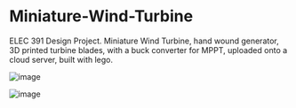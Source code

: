 # Miniature-Wind-Turbine
ELEC 391 Design Project. Miniature Wind Turbine, hand wound generator, 3D printed turbine blades, with a buck converter for MPPT, uploaded onto a cloud server, built with lego.


![image](https://user-images.githubusercontent.com/32754336/114273239-1b951580-99ce-11eb-90ea-7790d9f49d57.png)

![image](https://user-images.githubusercontent.com/32754336/114273364-99592100-99ce-11eb-9cb8-b77d54caa7c2.png)

